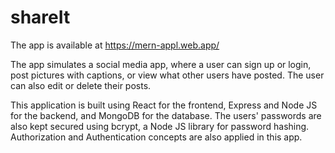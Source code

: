 # shareIt

The app is available at https://mern-appl.web.app/

The app simulates a social media app, where a user can sign up or login, post pictures with captions, or view what other users have posted. The user can also edit or delete their posts.

This application is built using React for the frontend, Express and Node JS for the backend, and MongoDB for the database. The users' passwords are also kept secured using bcrypt, a Node JS library for password hashing. Authorization and Authentication concepts are also applied in this app.
